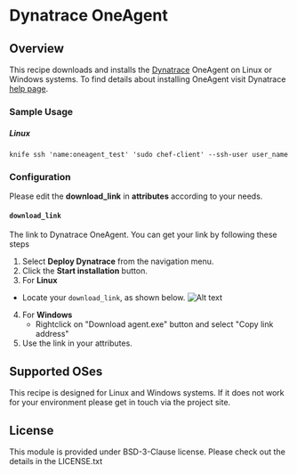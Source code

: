 # Dynatrace OneAgent

## Overview

This recipe downloads and installs the [Dynatrace](http://www.dynatrace.com/) OneAgent on Linux or Windows systems.
To find details about installing OneAgent visit Dynatrace [help page](https://help.dynatrace.com/get-started/installation/how-do-i-install-dynatrace-oneagent/).

### Sample Usage
##### Linux
```
knife ssh 'name:oneagent_test' 'sudo chef-client' --ssh-user user_name
```

### Configuration
Please edit the **download_link** in **attributes** according to your needs.

#### `download_link`
The link to Dynatrace OneAgent. You can get your link by following these steps

1. Select **Deploy Dynatrace** from the navigation menu.
2. Click the **Start installation** button.
3.  For **Linux**
   - Locate your `download_link`, as shown below. 
   ![Alt text](https://user-images.githubusercontent.com/23307837/31117056-a912fb0c-a828-11e7-8020-f065adf65fa9.png)
4. For **Windows**
    - Rightclick on "Download agent.exe" button and select "Copy link address"
5. Use the link in your attributes.

## Supported OSes
This recipe is designed for Linux and Windows systems. 
If it does not work for your environment please get in touch via the project site.

## License
This module is provided under BSD-3-Clause license. Please check out the details in the LICENSE.txt
